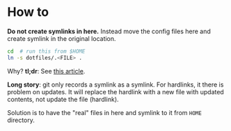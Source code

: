 # How to
**Do not create symlinks in here.** Instead move the config files here and create symlink in the original location.

``` bash
cd  # run this from $HOME
ln -s dotfiles/.<FILE> .
```

Why? **tl;dr**: See [this article](https://codingkilledthecat.wordpress.com/2012/08/08/git-dotfiles-and-hardlinks).

**Long story**: git only records a symlink as a symlink. For hardlinks, it there is problem on updates.
It will replace the hardlink with a new file with updated contents, not update the file (hardlink).

Solution is to have the "real" files in here and symlink to it from `HOME` directory.
